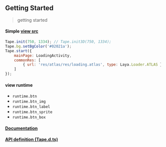 ## Getting Started
> getting started

#### Simple [view src](../examples/demo)
```js
Tape.init(750, 1334); // Tape.init3D(750, 1334);
Tape.bg.setBgColor('#02021a');
Tape.start({
    mainPage: LoadingActivity,
    commonRes: [
        { url: 'res/atlas/res/loading.atlas', type: Laya.Loader.ATLAS },
    ]
});
```

#### view runtime
* `runtime.btn`
* `runtime.btn_img`
* `runtime.btn_label`
* `runtime.btn_sprite`
* `runtime.btn_box`

#### [Documentation](./)
#### [API definition (Tape.d.ts)](../include/tape.d.ts)

